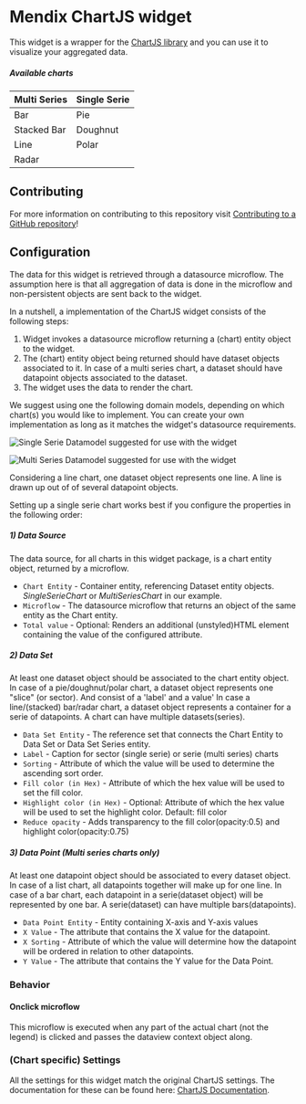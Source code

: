 # Mendix ChartJS widget

This widget is a wrapper for the [ChartJS library](http://www.chartjs.org/) and you can use it to visualize your aggregated data.


##### Available charts
| Multi Series | Single Serie|
|-----|-----|
| Bar | Pie |
|Stacked Bar | Doughnut |
| Line | Polar |
| Radar | |

## Contributing

For more information on contributing to this repository visit [Contributing to a GitHub repository](https://world.mendix.com/display/howto50/Contributing+to+a+GitHub+repository)!

## Configuration

The data for this widget is retrieved through a datasource microflow. The assumption here is that all aggregation of data is done in the microflow and non-persistent objects are sent back to the widget.

In a nutshell, a implementation of the ChartJS widget consists of the following steps:

1. Widget invokes a datasource microflow returning a (chart) entity object to the widget.
2. The (chart) entity object being returned should have dataset objects associated to it. In case of a multi series chart, a dataset should have datapoint objects associated to the dataset.
3. The widget uses the data to render the chart.  

We suggest using one the following domain models, depending on which chart(s) you would like to implement. You can create your own implementation as long as it matches the widget's datasource requirements.

![Single Serie Datamodel suggested for use with the widget](https://github.com/mendix/ChartJS/blob/master/assets/singleserie_datamodel.png)


![Multi Series Datamodel suggested for use with the widget](https://github.com/mendix/ChartJS/blob/master/assets/singleserie_datamodel.png)

Considering a line chart, one dataset object represents one line. A line is drawn up out of of several datapoint objects.


Setting up a single serie chart works best if you configure the properties in the following order: 
##### 1) Data Source
The data source, for all charts in this widget package, is a chart entity object, returned by a microflow.

* `Chart Entity` - Container entity, referencing Dataset entity objects. _SingleSerieChart_ or _MultiSeriesChart_ in our example.
* `Microflow` - The datasource microflow that returns an object of the same entity as the Chart entity.
* `Total value` - Optional: Renders an additional (unstyled)HTML element containing the value of the configured attribute.  

##### 2) Data Set
At least one dataset object should be associated to the chart entity object.
In case of a pie/doughnut/polar chart, a dataset object represents one "slice" (or sector). And consist of a 'label' and a value'
In case a line/(stacked) bar/radar chart, a dataset object represents a container for a serie of datapoints. A chart can have multiple datasets(series).

* `Data Set Entity` - The reference set that connects the Chart Entity to Data Set or Data Set Series entity. 
* `Label` - Caption for sector (single serie) or serie (multi series) charts
* `Sorting` - Attribute of which the value will be used to determine the ascending sort order.
* `Fill color (in Hex)` - Attribute of which the hex value will be used to set the fill color.
* `Highlight color (in Hex)` - Optional: Attribute of which the hex value will be used to set the highlight color. Default: fill color
* `Reduce opacity` - Adds transparency to the fill color(opacity:0.5) and highlight color(opacity:0.75)


##### 3) Data Point (Multi series charts only)

At least one datapoint object should be associated to every dataset object.
In case of a list chart, all datapoints together will make up for one line.
In case of a bar chart, each datapoint in a serie(dataset object) will be represented by one bar. A serie(dataset) can have multiple bars(datapoints). 

* `Data Point Entity` - Entity containing X-axis and Y-axis values
* `X Value` - The attribute that contains the X value for the datapoint.
* `X Sorting` - Attribute of which the value will determine how the datapoint will be ordered in relation to other datapoints.
* `Y Value` - The attribute that contains the Y value for the Data Point.

### Behavior

#### Onclick microflow

This microflow is executed when any part of the actual chart (not the legend) is clicked and passes the dataview context object along.

### (Chart specific) Settings

All the settings for this widget match the original ChartJS settings. The documentation for these can be found here: [ChartJS Documentation](http://www.chartjs.org/docs/).

